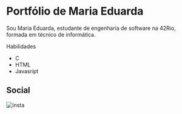 # Portfólio de Maria Eduarda

Sou Maria Eduarda, estudante de engenharia de software na 42Rio, formada em técnico de informática.

Habilidades
- C
- HTML
- Javasript

## Social
![insta](https://www.producthunt.com/tech/instagram-8.jpg)
